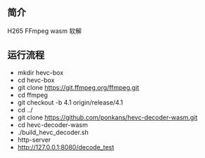 ## 简介
H265 FFmpeg wasm 软解

## 运行流程
+ mkdir hevc-box
+ cd hevc-box
+ git clone https://git.ffmpeg.org/ffmpeg.git
+ cd ffmpeg
+ git checkout -b 4.1 origin/release/4.1
+ cd ../
+ git clone https://github.com/ponkans/hevc-decoder-wasm.git
+ cd hevc-decoder-wasm 
+ ./build_hevc_decoder.sh
+ http-server 
+ http://127.0.0.1:8080/decode_test